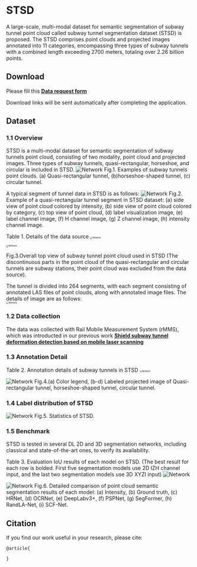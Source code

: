 # STSD
A large-scale, multi-modal dataset for semantic segmentation of subway tunnel point cloud called subway tunnel segmentation dataset (STSD) is proposed. The STSD comprises point clouds and projected images annotated into 11 categories, encompassing three types of subway tunnels with a combined length exceeding 2700 meters, totaling over 2.26 billion points.

## Download

Please fill this [**Data request form**](   null )

Download links will be sent automatically after completing the application.

## Dataset
### 1.1 Overview
STSD is a multi-modal dataset for semantic segmentation of subway tunnels point cloud, consisting of two modality, point cloud and projected images. Three types of subway tunnels, quasi-rectangular, horseshoe, and circular is included in STSD.
<img src="img\fig2.png" alt="Network" style="zoom:100%;" />
Fig.1. Examples of subway tunnels point clouds. (a) Quasi-rectangular tunnel, (b)horseshoe-shaped tunnel, (c) circular tunnel.

A typical segment of tunnel data in STSD is as follows:
<img src="img\fig5.png" alt="Network" style="zoom:100%;" />
Fig.2. Example of a quasi-rectangular tunnel segment in STSD dataset: (a) side view of point cloud colored by intensity, (b) side view of point cloud colored by category, (c) top view of point cloud, (d) label visualization image, (e) label channel image, (f) H channel image, (g) Z channel image, (h) intensity channel image. 

Table 1. Details of the data source
<img src="img\fig3.png" alt="Network" style="zoom:40%;" />

<img src="img\fig9.png" alt="Network" style="zoom:40%;" />    

Fig.3.Overall top view of subway tunnel point cloud used in STSD (The discontinuous parts in the point cloud of the quasi-rectangular and circular tunnels are subway stations, their point cloud was excluded from the data source).      


The tunnel is divided into 264 segments, with each segment consisting of annotated LAS files of point clouds, along with annotated image files. The details of image are as follows:  
<img src="img\fig4.png" alt="Network" style="zoom:40%;" />

### 1.2 Data collection
The data was collected with Rail Mobile Measurement System (rMMS), which was introducted in our previous work [**Shield subway tunnel deformation detection based on mobile laser scanning**](https://www.sciencedirect.com/science/article/pii/S0926580518309737) 

### 1.3 Annotation Detail
Table 2. Annotation details of subway tunnels in STSD
<img src="img\fig1.png" alt="Network" style="zoom:40%;" />

<img src="img\fig10.png" alt="Network" style="zoom:100%;" />
Fig.4.(a) Color legend, (b-d) Labeled projected image of Quasi-rectangular tunnel, horseshoe-shaped tunnel, circular tunnel.


### 1.4 Label distribution of STSD
<img src="img\fig6.png" alt="Network" style="zoom:100%;" />
Fig.5. Statistics of STSD.

### 1.5 Benchmark
STSD is tested in several DL 2D and 3D segmentation networks, including classical and state-of-the-art ones, to verify its availability.

Table 3. Evaluation IoU results of each model on STSD. (The best result for each row is bolded. First five segmentation models use 2D IZH channel input, and the last two segmentation models use 3D XYZI input)
<img src="img\fig7.png" alt="Network" style="zoom:100%;" />

<img src="img\fig8.png" alt="Network" style="zoom:100%;" />
Fig.6. Detailed comparison of point cloud semantic segmentation results of each model: (a) Intensity, (b) Ground truth, (c) HRNet, (d) OCRNet, (e) DeepLabv3+, (f) PSPNet, (g) SegFormer, (h) RandLA-Net, (i) SCF-Net.


## Citation

If you find our work useful in your research, please cite:

```
@article{

}
```
